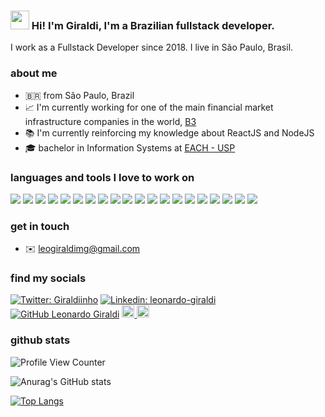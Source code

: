 ### <img src="https://media.giphy.com/media/hvRJCLFzcasrR4ia7z/giphy.gif" width="30"> Hi! I'm Giraldi, I'm a Brazilian fullstack developer.

I work as a Fullstack Developer since 2018. I live in São Paulo, Brasil.

### about me

- 🇧🇷 from São Paulo, Brazil
- 📈 I'm currently working for one of the main financial market infrastructure companies in the world, [B3](https://www.b3.com.br/pt_br/)
- 📚 I'm currently reinforcing my knowledge about ReactJS and NodeJS
- 🎓 bachelor in Information Systems at [EACH - USP](http://www.each.usp.br/)

### languages and tools I love to work on

<p float="left">
  <img src="https://img.icons8.com/color/25/000000/javascript.png" />
  <img src="https://img.icons8.com/color/25/000000/react-native.png" />
  <img src="https://img.icons8.com/color/25/000000/typescript.png" />
  <img src="https://img.icons8.com/color/25/000000/redux.png" />
  <img src="https://img.icons8.com/color/25/000000/nodejs.png" />
  <img src="https://img.icons8.com/color/25/000000/python.png" />
  <img src="https://img.icons8.com/color/25/000000/vue-js.png" />
  <img src="https://img.icons8.com/color/25/000000/ansible.png" />
  <img src="https://img.icons8.com/color/25/000000/sass-avatar.png" />
  <img src="https://img.icons8.com/color/25/000000/ubuntu--v1.png" />
  <img src="https://img.icons8.com/color/25/000000/docker.png" />
  <img src="https://img.icons8.com/color/25/000000/amazon-web-services.png" />
  <img src="https://img.icons8.com/color/25/000000/google-cloud-platform.png" />
  <img src="https://img.icons8.com/color/25/000000/mongodb.png" />
  <img src="https://img.icons8.com/color/25/000000/mysql.png" />
  <img src="https://img.icons8.com/color/25/000000/visual-studio-code-2019.png" />
  <img src="https://img.icons8.com/fluency/25/000000/pop-os-logo.png" />
  <img src="https://img.icons8.com/external-tal-revivo-color-tal-revivo/25/000000/external-vim-a-highly-configurable-text-editor-for-efficiently-creating-and-changing-any-kind-of-text-logo-color-tal-revivo.png" />
  <img src="https://img.icons8.com/color/25/000000/figma--v1.png" />
  <img src="https://img.icons8.com/color/25/000000/github.png" />
</p>

### get in touch

- ✉️ leogiraldimg@gmail.com

### find my socials

[![Twitter: Giraldiinho](https://img.shields.io/twitter/follow/Giraldiinho?style=social)](https://twitter.com/Giraldiinho)
[![Linkedin: leonardo-giraldi](https://img.shields.io/badge/-leonardogiraldi-blue?style=flat-square&logo=Linkedin&logoColor=white&link=https://www.linkedin.com/in/leonardo-giraldi/)](https://www.linkedin.com/in/leonardo-giraldi/)
[![GitHub Leonardo Giraldi](https://img.shields.io/github/followers/leogiraldimg?label=follow&style=social)](https://github.com/leogiraldimg)
<a href="https://letterboxd.com/leogiraldimg/">
  <img src="https://a.ltrbxd.com/logos/letterboxd-decal-dots-neg-rgb.svg" width="20" />
</a>
<a href="https://www.skoob.com.br/usuario/8828560">
  <img src="https://4.bp.blogspot.com/-3z6rqetKD_w/Wn-Vf98bFfI/AAAAAAAA9Ec/Cl05s1p9MFooF1IgQmyWCzImnn5AJqtUQCLcBGAs/s1600/Rede%2BSocial_Skoob.fw.png" width="20" />
</a>

### github stats

![Profile View Counter](https://komarev.com/ghpvc/?username=leogiraldimg)

![Anurag's GitHub stats](https://github-readme-stats.vercel.app/api?username=leogiraldimg&show_icons=true&theme=tokyonight&count_private=true)

[![Top Langs](https://github-readme-stats.vercel.app/api/top-langs/?username=leogiraldimg&theme=tokyonight)](https://github.com/anuraghazra/github-readme-stats)
